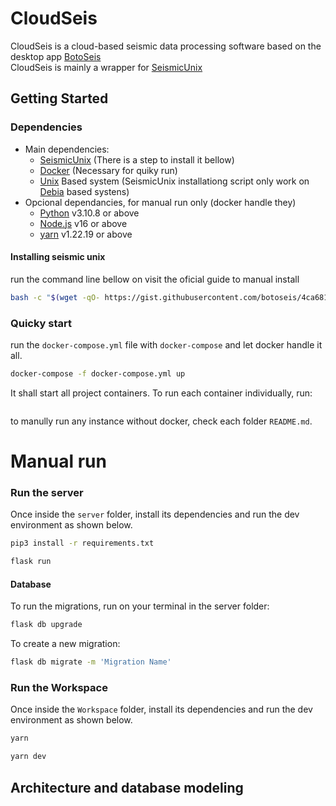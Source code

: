 # CloudSeis

CloudSeis is a cloud-based seismic data processing software based on the desktop app [BotoSeis](https://github.com/botoseis/BotoSeis)
<br />
CloudSeis is mainly a wrapper for [SeismicUnix](https://github.com/JohnWStockwellJr/SeisUnix)

## Getting Started

### Dependencies

 - Main dependencies:
    - [SeismicUnix]() (There is a step to install it bellow)
    - [Docker]() (Necessary for quiky run)
    - [Unix]() Based system (SeismicUnix installationg script only work on [Debia]() based systens)
 - Opcional dependancies, for manual run only (docker handle they)
    - [Python](https://www.python.org/) v3.10.8 or above
    - [Node.js](https://nodejs.org/en) v16 or above
    - [yarn](https://yarnpkg.com/) v1.22.19 or above

#### Installing seismic unix

run the command line bellow on visit the oficial guide to manual install
```bash
bash -c "$(wget -qO- https://gist.githubusercontent.com/botoseis/4ca681cb9ef706c1b8410153c6199cf2/raw/b16ad754839d1ca3657d8e8396db14f5ba791e6b/install_seismic_unix.sh)"
```

### Quicky start
run the `docker-compose.yml` file with `docker-compose` and let docker handle it all. 
```bash
docker-compose -f docker-compose.yml up
```
It shall start all project containers. To run each container individually, run:
```bash
```
to manully run any instance without docker, check each folder `README.md`.




# Manual run
### Run the server

Once inside the `server` folder, install its dependencies and run the dev environment as shown below.
```bash
pip3 install -r requirements.txt
```
```bash
flask run
```


#### Database
To run the migrations, run on your terminal in the server folder:
```bash
flask db upgrade
```
To create a new migration:
```bash
flask db migrate -m 'Migration Name'
```

### Run the Workspace

Once inside the `Workspace` folder, install its dependencies and run the dev environment as shown below.
```bash
yarn
```
```bash
yarn dev
```

## Architecture and database modeling

